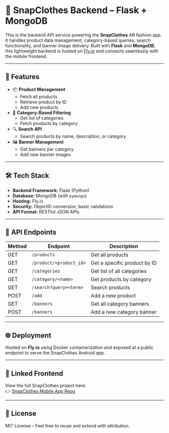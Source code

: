 # 🧠 SnapClothes Backend – Flask + MongoDB

This is the backend API service powering the **SnapClothes** AR fashion app. It handles product data management, category-based queries, search functionality, and banner image delivery. Built with **Flask** and **MongoDB**, this lightweight backend is hosted on [Fly.io](https://fly.io) and connects seamlessly with the mobile frontend.

---

## 🚀 Features

- 📦 **Product Management**
  - Fetch all products
  - Retrieve product by ID
  - Add new products
- 🧭 **Category-Based Filtering**
  - Get list of categories
  - Fetch products by category
- 🔍 **Search API**
  - Search products by name, description, or category
- 🖼️ **Banner Management**
  - Get banners per category
  - Add new banner images

---

## 🛠️ Tech Stack

- **Backend Framework:** Flask (Python)
- **Database:** MongoDB (with `pymongo`)
- **Hosting:** Fly.io
- **Security:** ObjectID conversion, basic validations
- **API Format:** RESTful JSON APIs

---

## 📂 API Endpoints

| Method | Endpoint                  | Description                            |
|--------|---------------------------|----------------------------------------|
| GET    | `/products`               | Get all products                       |
| GET    | `/product/<product_id>`   | Get a specific product by ID           |
| GET    | `/categories`             | Get list of all categories             |
| GET    | `/category/<name>`        | Get products by category               |
| GET    | `/search?query=<term>`    | Search products                        |
| POST   | `/add`                    | Add a new product                      |
| GET    | `/banners`                | Get all category banners               |
| POST   | `/banners`                | Add a new category banner              |

---

## 🌐 Deployment

Hosted on **Fly.io** using Docker containerization and exposed at a public endpoint to serve the SnapClothes Android app.

---

## 🔗 Linked Frontend

View the full SnapClothes project here:  
👉 [SnapClothes Mobile App Repo](https://github.com/Ajverma2004/SnapClothes)

---

## 📄 License

MIT License – Feel free to reuse and extend with attribution.
